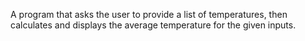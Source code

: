 A program that asks the user to provide a list of temperatures, then calculates and displays the average temperature for the given inputs.
